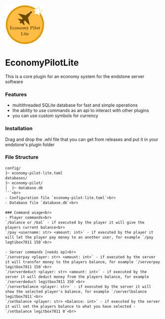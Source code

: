 ![logo](https://github.com/legitbox/EconomyPilotLite/blob/main/bitmap.png?raw=true)
# EconomyPilotLite<br>
This is a core plugin for an economy system for the endstone server software<br>

### Features<br>
- multithreaded SQLite database for fast and simple operations<br>
- the ability to use commands as an api to interact with other plugins<br>
- you can use custom symbols for currency<br>

### Installation<br>
Drag and drop the .whl file that you can get from releases and put it in your endstone's plugin folder<br>

### File Structure<br>
```
config/
├─ economy-pilot-lite.toml
databases/
├─ economy-pilot/
│  ├─ database.db
```<br>
- Configuration file `economy-pilot-lite.toml`<br>
- Database file `database.db`<br>

### Command usage<br>
- Player commands<br>
`/balance or /bal` - if executed by the player it will give the players current balance<br>
`/pay <username: str> <amount: int>` - if executed by the player it will let the player pay money to an another user, for example `/pay legtibox7811 150`<br>

- Server commands [needs op]<br>
`/serverpay <player: str> <amount: int>` - if executed by the server it will transfer money to the players balance, for example `/serverpay legitbox7811 150`<br>
`/serverdeduct <player: str> <amount: int>` - if executed by the server it will deduct money from the players balance, for example `/serverdeduct legitbox7811 150`<br>
`/serverbalance <player: str>` - if executed by the server it will show the selected player's balance, for example `/serverlbalance legitbox7811`<br>
`/setbalance <player: str> <balance: int>` - if executed by the server it will set the players balance to what you have selected - `/setbalance legitbox7811 0`<br>
